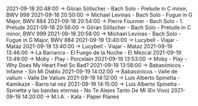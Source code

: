 2021-09-18 20:48:00 -> Göran Söllscher - Bach Solo - Prelude in C minor, BWV 999
2021-09-18 20:50:00 -> Michael Levinas - Bach Solo - Fugue in G Major, BWV 884
2021-09-18 20:54:00 -> Pierre Fournier - Bach Solo - 1. Prelude
2021-09-18 20:56:00 -> Göran Söllscher - Bach Solo - Prelude in C minor, BWV 999
2021-09-18 20:58:00 -> Michael Levinas - Bach Solo - Fugue in G Major, BWV 884
2021-09-19 13:40:00 -> Lucybell - Viajar - Mataz
2021-09-19 13:40:00 -> Lucybell - Viajar - Mataz
2021-09-19 13:46:00 -> La Barranca - El Fuego de la Noche - El Mezcal
2021-09-19 13:49:00 -> Moby - Play - Porcelain
2021-09-19 13:53:00 -> Moby - Play - Why Does My Heart Feel So Bad?
2021-09-19 13:58:00 -> Babasónicos - Infame - Sin Mi Diablo
2021-09-19 14:02:00 -> Babasónicos - Valle de valium - Valle De Valium
2021-09-19 14:12:00 -> Luis Alberto Spinetta - Kamikaze - Barro tal vez
2021-09-19 14:15:00 -> Luis Alberto Spinetta - Spinetta y las bandas eternas - No Te Alejes Tanto De Mi (En Vivo)
2021-09-19 14:20:00 -> M.I.A. - Kala - Paper Planes
